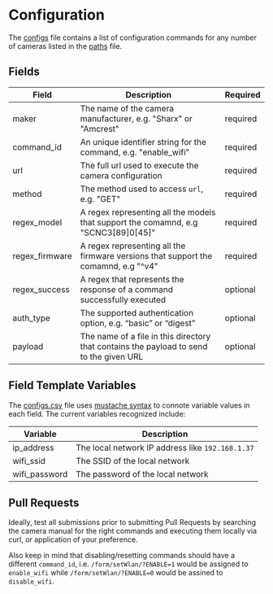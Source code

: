 # Configuration

The [configs](../master/configs/configs.csv) file contains a list of configuration commands for any number of cameras listed in the [paths](../master/cameras/paths.csv) file.


## Fields

| Field | Description | Required |
| ----- | ----------- | -------- |
| maker	| The name of the camera manufacturer, e.g. "Sharx" or "Amcrest" | required |
| command_id	| An unique identifier string for the command, e.g. "enable_wifi" | required |
| url	| The full url used to execute the camera configuration | required |
| method | The method used to access `url`, e.g. "GET" | required |
| regex_model	| A regex representing all the models that support the comamnd, e.g "SCNC3[89]0[45]" | required |
| regex_firmware	| A regex representing all the firmware versions that support the comamnd, e.g "^v4" | required |
| regex_success	| A regex that represents the response of a command successfully executed | optional |
| auth_type	| The supported authentication option, e.g. “basic” or “digest” | optional |
| payload | The name of a file in this directory that contains the payload to send to the given URL | optional |

## Field Template Variables
The [configs.csv](../master/cameras/paths.csv) file uses [mustache syntax](https://mustache.github.io/mustache.5.html) to connote variable values in each field. The current variables recognized include:

| Variable | Description |
| -------- | ----------- |
| ip_address | The local network IP address like `192.168.1.37` |
| wifi_ssid | The SSID of the local network |
| wifi_password | The password of the local network |

## Pull Requests

Ideally, test all submissions prior to submitting Pull Requests by searching the camera manual for the right commands and executing them locally via curl, or application of your preference.

Also keep in mind that disabling/resetting commands should have a different `command_id`,
i.e. `/form/setWlan/?ENABLE=1` would be assigned to `enable_wifi` while `/form/setWlan/?ENABLE=0` would be assined to `disable_wifi`.
